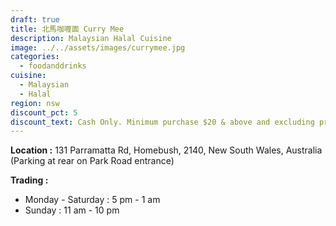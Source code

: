 ```yaml
---
draft: true
title: 北馬咖喱面 Curry Mee
description: Malaysian Halal Cuisine
image: ../../assets/images/currymee.jpg
categories:
  - foodanddrinks
cuisine:
  - Malaysian
  - Halal
region: nsw
discount_pct: 5
discount_text: Cash Only. Minimum purchase $20 & above and excluding promotions
---
```


**Location :** 131 Parramatta Rd, Homebush, 2140, New South Wales, Australia\
(Parking at rear on Park Road entrance)

**Trading :**

- Monday - Saturday : 5 pm - 1 am
- Sunday : 11 am - 10 pm
